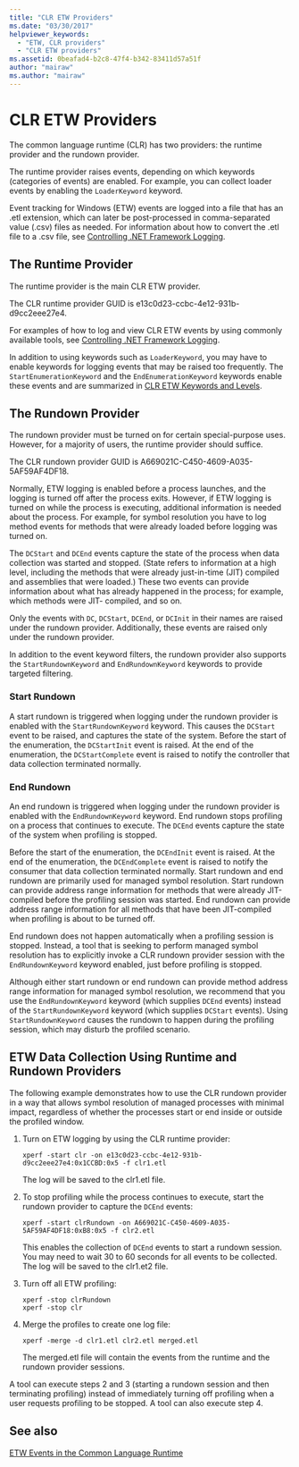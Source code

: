 ```yaml
---
title: "CLR ETW Providers"
ms.date: "03/30/2017"
helpviewer_keywords: 
  - "ETW, CLR providers"
  - "CLR ETW providers"
ms.assetid: 0beafad4-b2c8-47f4-b342-83411d57a51f
author: "mairaw"
ms.author: "mairaw"
---
```

# CLR ETW Providers
The common language runtime (CLR) has two providers: the runtime provider and the rundown provider.  
  
 The runtime provider raises events, depending on which keywords (categories of events) are enabled. For example, you can collect loader events by enabling the `LoaderKeyword` keyword.  
  
 Event tracking for Windows (ETW) events are logged into a file that has an .etl extension, which can later be post-processed in comma-separated value (.csv) files as needed. For information about how to convert the .etl file to a .csv file, see [Controlling .NET Framework Logging](../../../docs/framework/performance/controlling-logging.md).  
  
## The Runtime Provider  
 The runtime provider is the main CLR ETW provider.  
  
 The CLR runtime provider GUID is e13c0d23-ccbc-4e12-931b-d9cc2eee27e4.  
  
 For examples of how to log and view CLR ETW events by using commonly available tools, see [Controlling .NET Framework Logging](../../../docs/framework/performance/controlling-logging.md).  
  
 In addition to using keywords such as `LoaderKeyword`, you may have to enable keywords for logging events that may be raised too frequently. The `StartEnumerationKeyword` and the `EndEnumerationKeyword` keywords enable these events and are summarized in [CLR ETW Keywords and Levels](../../../docs/framework/performance/clr-etw-keywords-and-levels.md).  
  
## The Rundown Provider  
 The rundown provider must be turned on for certain special-purpose uses. However, for a majority of users, the runtime provider should suffice.  
  
 The CLR rundown provider GUID is A669021C-C450-4609-A035-5AF59AF4DF18.  
  
 Normally, ETW logging is enabled before a process launches, and the logging is turned off after the process exits. However, if ETW logging is turned on while the process is executing, additional information is needed about the process. For example, for symbol resolution you have to log method events for methods that were already loaded before logging was turned on.  
  
 The `DCStart` and `DCEnd` events capture the state of the process when data collection was started and stopped. (State refers to information at a high level, including the methods that were already just-in-time (JIT) compiled and assemblies that were loaded.) These two events can provide information about what has already happened in the process; for example, which methods were JIT- compiled, and so on.  
  
 Only the events with `DC`, `DCStart`, `DCEnd`, or `DCInit` in their names are raised under the rundown provider. Additionally, these events are raised only under the rundown provider.  
  
 In addition to the event keyword filters, the rundown provider also supports the `StartRundownKeyword` and `EndRundownKeyword` keywords to provide targeted filtering.  
  
### Start Rundown  
 A start rundown is triggered when logging under the rundown provider is enabled with the `StartRundownKeyword` keyword. This causes the `DCStart` event to be raised, and captures the state of the system. Before the start of the enumeration, the `DCStartInit` event is raised. At the end of the enumeration, the `DCStartComplete` event is raised to notify the controller that data collection terminated normally.  
  
### End Rundown  
 An end rundown is triggered when logging under the rundown provider is enabled with the `EndRundownKeyword` keyword. End rundown stops profiling on a process that continues to execute. The `DCEnd` events capture the state of the system when profiling is stopped.  
  
 Before the start of the enumeration, the `DCEndInit` event is raised. At the end of the enumeration, the `DCEndComplete` event is raised to notify the consumer that data collection terminated normally. Start rundown and end rundown are primarily used for managed symbol resolution. Start rundown can provide address range information for methods that were already JIT-compiled before the profiling session was started. End rundown can provide address range information for all methods that have been JIT-compiled when profiling is about to be turned off.  
  
 End rundown does not happen automatically when a profiling session is stopped. Instead, a tool that is seeking to perform managed symbol resolution has to explicitly invoke a CLR rundown provider session with the `EndRundownKeyword` keyword enabled, just before profiling is stopped.  
  
 Although either start rundown or end rundown can provide method address range information for managed symbol resolution, we recommend that you use the `EndRundownKeyword` keyword (which supplies `DCEnd` events) instead of the `StartRundownKeyword` keyword (which supplies `DCStart` events). Using `StartRundownKeyword` causes the rundown to happen during the profiling session, which may disturb the profiled scenario.  
  
## ETW Data Collection Using Runtime and Rundown Providers  
 The following example demonstrates how to use the CLR rundown provider in a way that allows symbol resolution of managed processes with minimal impact, regardless of whether the processes start or end inside or outside the profiled window.  
  
1.  Turn on ETW logging by using the CLR runtime provider:  
  
    ```  
    xperf -start clr -on e13c0d23-ccbc-4e12-931b-d9cc2eee27e4:0x1CCBD:0x5 -f clr1.etl      
    ```  
  
     The log will be saved to the clr1.etl file.  
  
2.  To stop profiling while the process continues to execute, start the rundown provider to capture the `DCEnd` events:  
  
    ```  
    xperf -start clrRundown -on A669021C-C450-4609-A035-5AF59AF4DF18:0xB8:0x5 -f clr2.etl      
    ```  
  
     This enables the collection of `DCEnd` events to start a rundown session. You may need to wait 30 to 60 seconds for all events to be collected. The log will be saved to the clr1.et2 file.  
  
3.  Turn off all ETW profiling:  
  
    ```  
    xperf -stop clrRundown   
    xperf -stop clr  
    ```  
  
4.  Merge the profiles to create one log file:  
  
    ```  
    xperf -merge -d clr1.etl clr2.etl merged.etl  
    ```  
  
     The merged.etl file will contain the events from the runtime and the rundown provider sessions.  
  
 A tool can execute steps 2 and 3 (starting a rundown session and then terminating profiling) instead of immediately turning off profiling when a user requests profiling to be stopped. A tool can also execute step 4.  
  
## See also
 [ETW Events in the Common Language Runtime](../../../docs/framework/performance/etw-events-in-the-common-language-runtime.md)
